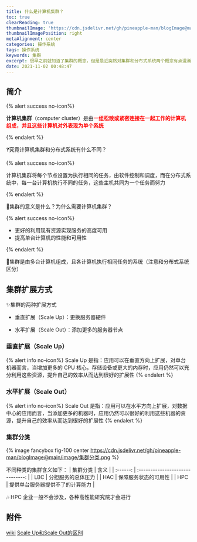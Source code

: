 ```yaml
---
title: 什么是计算机集群？
toc: true
clearReading: true
thumbnailImage: 'https://cdn.jsdelivr.net/gh/pineapple-man/blogImage@main/image/Beowulf.jpg'
thumbnailImagePosition: right
metaAlignment: center
categories: 操作系统
tags: 操作系统
keywords: 集群
excerpt: 很早之前就知道了集群的概念，但是最近突然对集群和分布式系统两个概念有点混淆，究竟什么是集群，什么是分布式系统？
date: 2021-11-02 00:48:47
---
```

<!-- toc -->


## 简介

{% alert success no-icon%}

**计算机集群**（computer cluster）是由<font style="color:red;font-weight:bold">一组松散或紧密连接在一起工作的计算机组成，并且这些计算机对外表现为单个系统</font>

{% endalert %}

:question:究竟计算机集群和分布式系统有什么不同？

{% alert success no-icon%}

计算机集群将每个节点设置为执行相同的任务，由软件控制和调度，而在分布式系统中，每一台计算机执行不同的任务，这些主机共同为一个任务而努力

{% endalert %}

:thinking:集群的意义是什么？为什么需要计算机集群？

{% alert success no-icon%}

- 更好的利用现有资源实现服务的高度可用
- 提高单台计算机的性能和可用性

{% endalert %}

:notebook:集群是由多台计算机组成，且各计算机执行相同任务的系统（注意和分布式系统区分）

## 集群扩展方式

:sparkles:集群的两种扩展方式

- 垂直扩展（Scale Up）：更换服务器硬件 

- 水平扩展（Scale Out）：添加更多的服务器节点 

### 垂直扩展（Scale Up）

{% alert info no-icon%}
Scale Up 是指：应用可以在垂直方向上扩展，对单台机器而言，当增加更多的 CPU 核心，存储设备或更大的内存时，应用仍然可以充分利用这些资源，提升自己的效率从而达到很好的扩展性
{% endalert %}

### 水平扩展（Scale Out）

{% alert info no-icon%}
Scale Out 是指：应用可以在水平方向上扩展，对数据中心的应用而言，当添加更多的机器时，应用仍然可以很好的利用这些机器的资源，提升自己的效率从而达到很好的扩展性
{% endalert %}

### 集群分类

{% image fancybox fig-100  center https://cdn.jsdelivr.net/gh/pineapple-man/blogImage@main/image/集群分类.png %}

不同种类的集群含义如下：
| 集群分类 |               含义               |
| :------: | :------------------------------: |
|   LBC    |        分担服务的总体压力        |
|   HAC    |       保障服务状态的可用性       |
|   HPC    | 提供单台服务器提供不了的计算能力 |

:notes: HPC 企业一般不会涉及，各种高性能研究院才会进行

## 附件

[wiki](https://zh.wikipedia.org/wiki/%E8%AE%A1%E7%AE%97%E6%9C%BA%E9%9B%86%E7%BE%A4)
[Scale Up和Scale Out的区别](https://blog.csdn.net/Hipercomer/article/details/38375171)